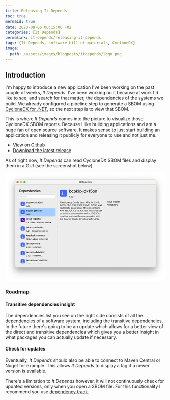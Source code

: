 ```yaml
---
title: Releasing It Depends
toc: true
mermaid: true
date: 2023-09-06 00:15:00 +02
categories: [It Depends]
permalink: it-depends/releasing-it-depends
tags: [It Depends, software bill of materials, CycloneDX]
image:
  path: /assets/images/blogposts/itdepends/logo.png
---
```


## Introduction

I'm happy to introduce a new application I've been working on the past couple of weeks, _It Depends_. I've been working on it because at work I'd like to see, and search for that matter, the dependencies of the systems we build. We already configured a pipeline step to generate a SBOM using [CycloneDX for .NET](https://github.com/CycloneDX/cyclonedx-dotnet), so the next step is to view that SBOM.

This is where _It Depends_ comes into the picture to visualize those CycloneDX SBOM reports. Because I like building applications and am a huge fan of open source software, It makes sense to just start building an application and releasing it publicly for everyone to use and not just me.

* [View on Github](https://github.com/bartkessels/it-depends)
* [Download the latest release](https://github.com/bartkessels/it-depends/releases/latest)

As of right now, _It Depends_ can read CycloneDX SBOM files and display them in a GUI (see the screenshot below).

![It Depends with a CycloneDX SBOM file loaded](/assets/images/blogposts/itdepends/itdepends.png)

### Roadmap

#### Transitive dependencies insight

The dependencies list you see on the right side consists of all the dependencies of a software system, including the transitive dependencies. In the future there's going to be an update which allows for a better view of the direct and transitive dependencies which gives you a better insight in what packages you can actually update if necessary.

#### Check for updates

Eventually, _It Depends_ should also be able to connect to Maven Central or Nuget for example. This allows _It Depends_ to display a tag if a newer version is available.

There's a limitation to _It Depends_ however, it will not continuously check for updated versions, only when you open a SBOM file. For this functionality I recommend you use [dependency track](https://dependencytrack.org).

